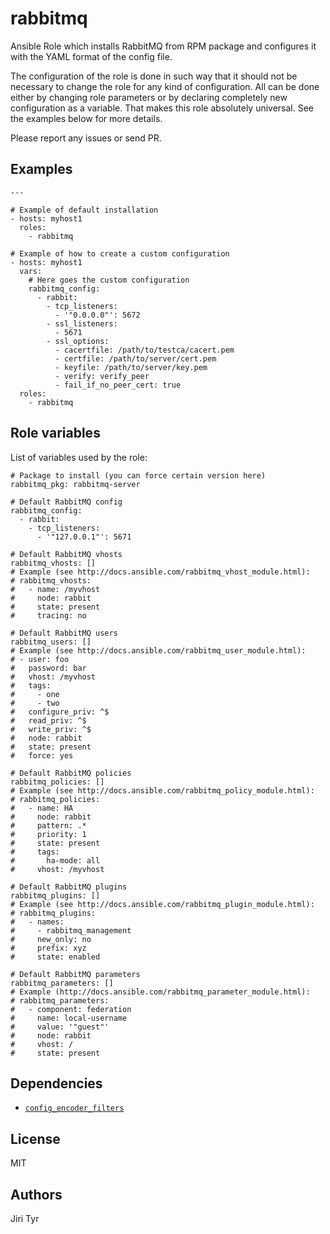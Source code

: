 rabbitmq
========

Ansible Role which installs RabbitMQ from RPM package and configures it with the
YAML format of the config file.

The configuration of the role is done in such way that it should not be necessary
to change the role for any kind of configuration. All can be done either by
changing role parameters or by declaring completely new configuration as a
variable. That makes this role absolutely universal. See the examples below for
more details.

Please report any issues or send PR.


Examples
--------

```
---

# Example of default installation
- hosts: myhost1
  roles:
    - rabbitmq

# Example of how to create a custom configuration
- hosts: myhost1
  vars:
    # Here goes the custom configuration
    rabbitmq_config:
      - rabbit:
        - tcp_listeners:
          - '"0.0.0.0"': 5672
        - ssl_listeners:
          - 5671
        - ssl_options:
          - cacertfile: /path/to/testca/cacert.pem
          - certfile: /path/to/server/cert.pem
          - keyfile: /path/to/server/key.pem
          - verify: verify_peer
          - fail_if_no_peer_cert: true
  roles:
    - rabbitmq
```


Role variables
--------------

List of variables used by the role:

```
# Package to install (you can force certain version here)
rabbitmq_pkg: rabbitmq-server

# Default RabbitMQ config
rabbitmq_config:
  - rabbit:
    - tcp_listeners:
      - '"127.0.0.1"': 5671

# Default RabbitMQ vhosts
rabbitmq_vhosts: []
# Example (see http://docs.ansible.com/rabbitmq_vhost_module.html):
# rabbitmq_vhosts:
#   - name: /myvhost
#     node: rabbit
#     state: present
#     tracing: no

# Default RabbitMQ users
rabbitmq_users: []
# Example (see http://docs.ansible.com/rabbitmq_user_module.html):
# - user: foo
#   password: bar
#   vhost: /myvhost
#   tags:
#     - one
#     - two
#   configure_priv: ^$
#   read_priv: ^$
#   write_priv: ^$
#   node: rabbit
#   state: present
#   force: yes

# Default RabbitMQ policies
rabbitmq_policies: []
# Example (see http://docs.ansible.com/rabbitmq_policy_module.html):
# rabbitmq_policies:
#   - name: HA
#     node: rabbit
#     pattern: .*
#     priority: 1
#     state: present
#     tags:
#       ha-mode: all
#     vhost: /myvhost

# Default RabbitMQ plugins
rabbitmq_plugins: []
# Example (see http://docs.ansible.com/rabbitmq_plugin_module.html):
# rabbitmq_plugins:
#   - names:
#     - rabbitmq_management
#     new_only: no
#     prefix: xyz
#     state: enabled

# Default RabbitMQ parameters
rabbitmq_parameters: []
# Example (http://docs.ansible.com/rabbitmq_parameter_module.html):
# rabbitmq_parameters:
#   - component: federation
#     name: local-username
#     value: '"guest"'
#     node: rabbit
#     vhost: /
#     state: present
```


Dependencies
------------

- [`config_encoder_filters`](https://github.com/jtyr/ansible-config_encoder_filters)


License
-------

MIT


Authors
-------

Jiri Tyr
